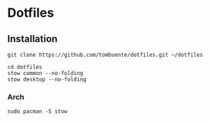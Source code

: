 # Dotfiles

## Installation
```
git clone https://github.com/tombuente/dotfiles.git ~/dotfiles
```
```
cd dotfiles
stow common --no-folding
stow desktop --no-folding
```

### Arch
```
sudo pacman -S stow
```